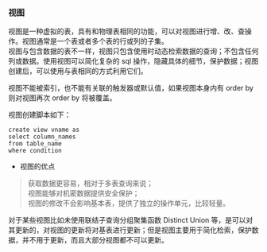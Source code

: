 
### 视图
视图是一种虚拟的表，具有和物理表相同的功能，可以对视图进行增、改、查操作。视图通常是一个表或者多个表的行或列的子集。  
视图与包含数据的表不一样，视图只包含使用时动态检索数据的查询；不包含任何列或数据。使用视图可以简化复杂的 sql 操作，隐藏具体的细节，保护数据；视图创建后，可以使用与表相同的方式利用它们。  

视图不能被索引，也不能有关联的触发器或默认值，如果视图本身内有 order by 则对视图再次 order by 将被覆盖。

视图创建脚本如下：  
```mysql
create view vname as
select column_names
from table_name
where condition
```

- 视图的优点
> 获取数据更容易，相对于多表查询来说；  
> 视图能够对机密数据提供安全保护；  
> 视图的修改不会影响基本表，提供了独立的操作单元，比较轻量。  

对于某些视图比如未使用联结子查询分组聚集函数 Distinct Union 等，是可以对其更新的，对视图的更新将对基表进行更新；但是视图主要用于简化检索，保护数据，并不用于更新，而且大部分视图都不可以更新。  
